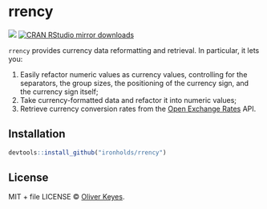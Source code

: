 
# rrency

[![](http://www.r-pkg.org/badges/version/rrency)](http://www.r-pkg.org/pkg/rrency)
[![CRAN RStudio mirror downloads](http://cranlogs.r-pkg.org/badges/rrency)](http://www.r-pkg.org/pkg/rrency)

`rrency` provides currency data reformatting and retrieval. In particular, it lets you:

1. Easily refactor numeric values as currency values, controlling for the separators, the group sizes, the positioning of the
currency sign, and the currency sign itself;
2. Take currency-formatted data and refactor it into numeric values;
3. Retrieve currency conversion rates from the [Open Exchange Rates](https://openexchangerates.org) API.

## Installation

```r
devtools::install_github("ironholds/rrency")
```

## License

MIT + file LICENSE © [Oliver Keyes](https://github.com/).
